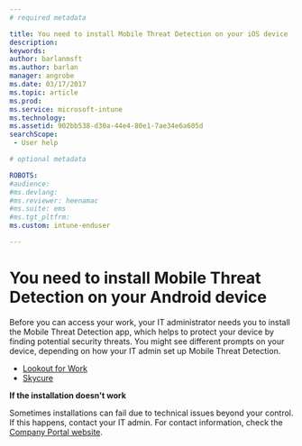 ```yaml
---
# required metadata

title: You need to install Mobile Threat Detection on your iOS device | Microsoft Docs
description:
keywords:
author: barlanmsftms.author: barlan
manager: angrobe
ms.date: 03/17/2017
ms.topic: article
ms.prod:
ms.service: microsoft-intune
ms.technology:
ms.assetid: 902bb538-d30a-44e4-80e1-7ae34e6a605dsearchScope: - User help

# optional metadata

ROBOTS:  
#audience:
#ms.devlang:
#ms.reviewer: heenamac
#ms.suite: ems
#ms.tgt_pltfrm:
ms.custom: intune-enduser

---
```


# You need to install Mobile Threat Detection on your Android device

Before you can access your work, your IT administrator needs you to install the Mobile Threat Detection app, which helps to protect your device by finding potential security threats. You might see different prompts on your device, depending on how your IT admin set up Mobile Threat Detection.

* [Lookout for Work](you-are-prompted-to-install-lookout-for-work-android.md)
* [Skycure](you-are-prompted-to-install-skycure-android.md)

**If the installation doesn't work**

Sometimes installations can fail due to technical issues beyond your control. If this happens, contact your IT admin. For contact information, check the [Company Portal website](http://portal.manage.microsoft.com).
